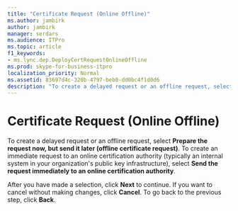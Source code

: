 ```yaml
---
title: "Certificate Request (Online Offline)"
ms.author: jambirk
author: jambirk
manager: serdars
ms.audience: ITPro
ms.topic: article
f1_keywords:
- ms.lync.dep.DeployCertRequestOnlineOffline
ms.prod: skype-for-business-itpro
localization_priority: Normal
ms.assetid: 83697d4c-320b-4797-beb0-dd0bc4f1d0d6
description: "To create a delayed request or an offline request, select Prepare the request now, but send it later (offline certificate request). To create an immediate request to an online certification authority (typically an internal system in your organization's public key infrastructure), select Send the request immediately to an online certification authority."
---
```


# Certificate Request (Online Offline)
 
To create a delayed request or an offline request, select **Prepare the request now, but send it later (offline certificate request)**. To create an immediate request to an online certification authority (typically an internal system in your organization's public key infrastructure), select **Send the request immediately to an online certification authority**.
  
After you have made a selection, click **Next** to continue. If you want to cancel without making changes, click **Cancel**. To go back to the previous step, click **Back**.
  

